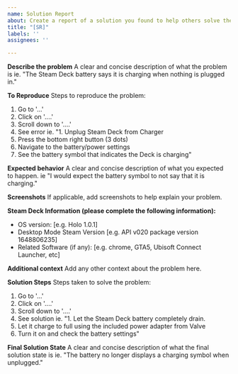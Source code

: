 ```yaml
---
name: Solution Report
about: Create a report of a solution you found to help others solve their problem
title: "[SR]"
labels: ''
assignees: ''

---
```


**Describe the problem**
A clear and concise description of what the problem is ie. "The Steam Deck battery says it is charging when nothing is plugged in."

**To Reproduce**
Steps to reproduce the problem:
1. Go to '...'
2. Click on '....'
3. Scroll down to '....'
4. See error
ie.
"1. Unplug Steam Deck from Charger
2. Press the bottom right button (3 dots)
3. Navigate to the battery/power settings
4. See the battery symbol that indicates the Deck is charging"

**Expected behavior**
A clear and concise description of what you expected to happen. ie "I would expect the battery symbol to not say that it is charging."

**Screenshots**
If applicable, add screenshots to help explain your problem.

**Steam Deck Information (please complete the following information):**
 - OS version: [e.g. Holo 1.0.1]
 - Desktop Mode Steam Version [e.g. API v020 package version 1648806235]
 - Related Software (if any): [e.g. chrome, GTA5, Ubisoft Connect Launcher, etc]

**Additional context**
Add any other context about the problem here.

**Solution Steps**
Steps taken to solve the problem:
1. Go to '...'
2. Click on '....'
3. Scroll down to '....'
4. See solution
ie.
"1. Let the Steam Deck battery completely drain.
2. Let it charge to full using the included power adapter from Valve
3. Turn it on and check the battery settings"

**Final Solution State**
A clear and concise description of what the final solution state is ie. "The battery no longer displays a charging symbol when unplugged."
